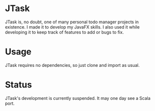 # JTask
JTask is, no doubt, one of many personal todo manager projects in existence. I made it to develop my JavaFX skills. I also used it while developing it to keep track of features to add or bugs to fix.

# Usage
JTask requires no dependencies, so just clone and import as usual.

# Status
JTask's development is currently suspended. It may one day see a Scala port.